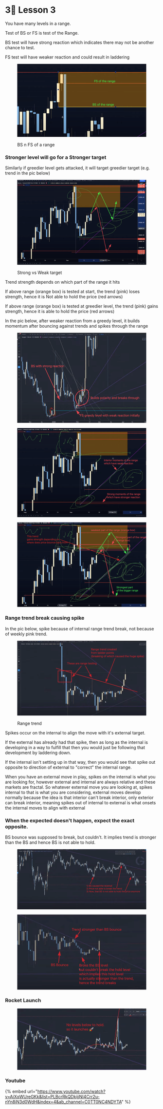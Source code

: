 # 3⃣ Lesson 3

You have many levels in a range.

Test of BS or FS is test of the Range.&#x20;

BS test will have strong reaction which indicates there may not be another chance to test.

FS test will have weaker reaction and could result in laddering

<figure><img src="../../.gitbook/assets/image (6).png" alt=""><figcaption><p>BS n FS of a range</p></figcaption></figure>

### Stronger level will go for a Stronger target

Similarly if greedier level gets attacked, it will target greedier target (e.g. trend in the pic below)

<figure><img src="../../.gitbook/assets/image (2) (1).png" alt=""><figcaption><p>Strong vs Weak target</p></figcaption></figure>

Trend strength depends on which part of the range it hits

If above range (orange box) is tested at start, the trend (pink) loses strength, hence it is Not able to hold the price (red arrows)

If above range (orange box) is tested at greedier level, the trend (pink) gains strength, hence it is able to hold the price (red arrows)

In the pic below, after weaker reaction from a greedy level, it builds momentum after bouncing against trends and spikes through the range

<figure><img src="../../.gitbook/assets/image (3) (1) (1).png" alt=""><figcaption></figcaption></figure>

<figure><img src="../../.gitbook/assets/image (15).png" alt=""><figcaption></figcaption></figure>

<figure><img src="../../.gitbook/assets/image (9) (2) (1).png" alt=""><figcaption></figcaption></figure>

### Range trend break causing spike

In the pic below, spike because of internal range trend break, not because of weekly pink trend.

<figure><img src="../../.gitbook/assets/image (19) (1) (1).png" alt=""><figcaption><p>Range trend</p></figcaption></figure>

Spikes occur on the internal to align the move with it's external target.

If the external has already had that spike, then as long as the internal is developing in a way to fulfill that then you would just be following that development by laddering down.&#x20;

If the internal isn't setting up in that way, then you would see that spike out opposite to direction of external to "correct" the internal range.

When you have an external move in play, spikes on the internal is what you are looking for, however external and internal are always relative and these markets are fractal. So whatever external move you are looking at, spikes internal to that is what you are considering, external moves develop normally because the idea is that interior can't break interior, only exterior can break interior, meaning spikes out of internal to external is what onsets the internal moves to align with external



### When the expected doesn't happen, expect the exact opposite.

BS bounce was supposed to break, but couldn't. It implies trend is stronger than the BS and hence BS is not able to hold.

<figure><img src="../../.gitbook/assets/image (20) (1).png" alt=""><figcaption></figcaption></figure>

<figure><img src="../../.gitbook/assets/image (18).png" alt=""><figcaption></figcaption></figure>

### Rocket Launch

<figure><img src="../../.gitbook/assets/image (2).png" alt=""><figcaption></figcaption></figure>



### Youtube

{% embed url="https://www.youtube.com/watch?v=AiXqWUreGKk&list=PLBcrRkQDkijjNI4Crr2u-nYn8iN3d0WdH&index=4&ab_channel=C0TT0NC4NDYTA" %}
